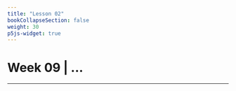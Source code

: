 ```yaml
---
title: "Lesson 02"
bookCollapseSection: false
weight: 30
p5js-widget: true
---
```


# Week 09 | ...

---
